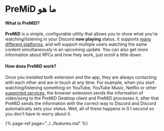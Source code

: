 # PreMiD ما هو

#### What is PreMiD?

**PreMiD** is a simple, configurable utility that allows you to show what you're watching/listening in your Discord **now playing** status. It supports [many different platforms](https://github.com/PreMiD/PreMiD/wiki/Support#services), and will support multiple users watching the same content simultaneously in an upcoming update. You can also get more information about RPCs and how they work, just scroll a little down.

#### How does PreMiD work?

Once you installed both extension and the app, they are always contacting with each other and are in touch at any time. For example, when you start watching/listening something on YouTube, YouTube Music, Netflix or other [supported services](https://github.com/PreMiD/PreMiD/wiki/Support#services), the browser extension sends the information of video/song to the PreMiD Desktop client and PreMiD processes it, after that PreMiD sends the information with the correct way to Discord and Discord automatically sets your status. Well, all of these happens in 0.1 second so you don't have to worry about it.

{% page-ref page="../../features.md" %}

